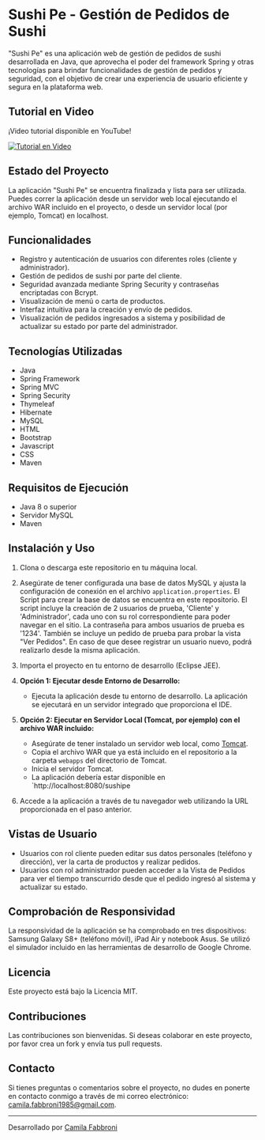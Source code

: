 # Sushi Pe - Gestión de Pedidos de Sushi

"Sushi Pe" es una aplicación web de gestión de pedidos de sushi desarrollada en Java, que aprovecha el poder del framework Spring y otras tecnologías para brindar
funcionalidades de gestión de pedidos y seguridad, con el objetivo de crear una experiencia de usuario eficiente y segura en la plataforma web.

## Tutorial en Video

¡Video tutorial disponible en YouTube!

[![Tutorial en Video](https://img.youtube.com/vi/RymGvrWnFsM/0.jpg)](https://youtu.be/RymGvrWnFsM)



## Estado del Proyecto

La aplicación "Sushi Pe" se encuentra finalizada y lista para ser utilizada. Puedes correr la aplicación desde un servidor web local ejecutando el archivo WAR incluido en el proyecto, o desde un servidor local (por ejemplo, Tomcat) en localhost.

## Funcionalidades

- Registro y autenticación de usuarios con diferentes roles (cliente y administrador).
- Gestión de pedidos de sushi por parte del cliente.
- Seguridad avanzada mediante Spring Security y contraseñas encriptadas con Bcrypt.
- Visualización de menú o carta de productos.
- Interfaz intuitiva para la creación y envío de pedidos.
- Visualización de pedidos ingresados a sistema y posibilidad de actualizar su estado por parte del administrador.

## Tecnologías Utilizadas

- Java
- Spring Framework
- Spring MVC
- Spring Security
- Thymeleaf
- Hibernate
- MySQL
- HTML
- Bootstrap
- Javascript
- CSS
- Maven

## Requisitos de Ejecución

- Java 8 o superior
- Servidor MySQL
- Maven

## Instalación y Uso

1. Clona o descarga este repositorio en tu máquina local.

2. Asegúrate de tener configurada una base de datos MySQL y ajusta la configuración de conexión en el archivo `application.properties`. El Script para crear la base de datos se encuentra en este repositorio. El script incluye la creación de 2 usuarios de prueba, 'Cliente' y 'Administrador', cada uno con su rol correspondiente para poder navegar en el sitio. La contraseña para ambos usuarios de prueba es '1234'. También se incluye un pedido de prueba para probar la vista "Ver Pedidos". En caso de que desee registrar un usuario nuevo, podrá realizarlo desde la misma aplicación.

3. Importa el proyecto en tu entorno de desarrollo (Eclipse JEE).

4. **Opción 1: Ejecutar desde Entorno de Desarrollo:**
   - Ejecuta la aplicación desde tu entorno de desarrollo. La aplicación se ejecutará en un servidor integrado que proporciona el IDE.

5. **Opción 2: Ejecutar en Servidor Local (Tomcat, por ejemplo) con el archivo WAR incluido:**
   - Asegúrate de tener instalado un servidor web local, como [Tomcat](http://tomcat.apache.org/).
   - Copia el archivo WAR que ya está incluido en el repositorio a la carpeta `webapps` del directorio de Tomcat.
   - Inicia el servidor Tomcat.
   - La aplicación debería estar disponible en `http://localhost:8080/sushipe

6. Accede a la aplicación a través de tu navegador web utilizando la URL proporcionada en el paso anterior.

## Vistas de Usuario

- Usuarios con rol cliente pueden editar sus datos personales (teléfono y dirección), ver la carta de productos y realizar pedidos.
- Usuarios con rol administrador pueden acceder a la Vista de Pedidos para ver el tiempo transcurrido desde que el pedido ingresó al sistema y actualizar su estado.

## Comprobación de Responsividad

La responsividad de la aplicación se ha comprobado en tres dispositivos: Samsung Galaxy S8+ (teléfono móvil), iPad Air y notebook Asus. Se utilizó el simulador incluido en las herramientas de desarrollo de Google Chrome.

## Licencia

Este proyecto está bajo la Licencia MIT.

## Contribuciones

Las contribuciones son bienvenidas. Si deseas colaborar en este proyecto, por favor crea un fork y envía tus pull requests.

## Contacto

Si tienes preguntas o comentarios sobre el proyecto, no dudes en ponerte en contacto conmigo a través de mi correo electrónico: camila.fabbroni1985@gmail.com.

---
Desarrollado por [Camila Fabbroni](https://github.com/CamilaF1985)


